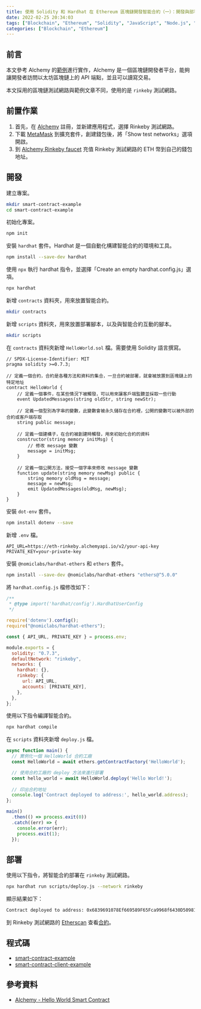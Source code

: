 ```yaml
---
title: 使用 Solidity 和 Hardhat 在 Ethereum 區塊鏈開發智能合約（一）：開發與部署智能合約
date: 2022-02-25 20:34:03
tags: ["Blockchain", "Ethereum", "Solidity", "JavaScript", "Node.js", "Hardhat", "Smart Contract", "DApp", "Alchemy"]
categories: ["Blockchain", "Ethereum"]
---
```


## 前言

本文參考 Alchemy 的[範例](https://docs.alchemy.com/alchemy/)進行實作，Alchemy 是一個區塊鏈開發者平台，能夠讓開發者訪問以太坊區塊鏈上的 API 端點，並且可以讀寫交易。

本文採用的區塊鏈測試網路與範例文章不同，使用的是 `rinkeby` 測試網路。

## 前置作業

1. 首先，在 [Alchemy](https://dashboard.alchemyapi.io/) 註冊，並新建應用程式，選擇 Rinkeby 測試網路。
1. 下載 [MetaMask](https://metamask.io/download/) 到擴充套件，創建錢包後，將「Show test networks」選項開啟。
2. 到 [Alchemy Rinkeby faucet](https://www.rinkebyfaucet.com/) 充值 Rinkeby 測試網路的 ETH 幣到自己的錢包地址。

## 開發

建立專案。

```bash
mkdir smart-contract-example
cd smart-contract-example
```

初始化專案。

```bash
npm init
```

安裝 `hardhat` 套件。Hardhat 是一個自動化構建智能合約的環境和工具。

```bash
npm install --save-dev hardhat
```

使用 `npx` 執行 hardhat 指令，並選擇「Create an empty hardhat.config.js」選項。

```bash
npx hardhat
```

新增 `contracts` 資料夾，用來放置智能合約。

```bash
mkdir contracts
```

新增 `scripts` 資料夾，用來放置部署腳本，以及與智能合約互動的腳本。

```bash
mkdir scripts
```

在 `contracts` 資料夾新增 `HelloWorld.sol` 檔。需要使用 Solidity 語言撰寫。

```sol
// SPDX-License-Identifier: MIT
pragma solidity >=0.7.3;

// 定義一個合約，合約是各種方法和資料的集合，一旦合約被部署，就會被放置到區塊鏈上的特定地址
contract HelloWorld {
    // 定義一個事件，在某些情況下被觸發，可以用來讓客戶端監聽並採取一些行動
    event UpdatedMessages(string oldStr, string newStr);

    // 定義一個型別為字串的變數，此變數會被永久儲存在合約裡，公開的變數可以被外部的合約或客戶端存取
    string public message;

    // 定義一個建構子，在合約被創建時觸發，用來初始化合約的資料
    constructor(string memory initMsg) {
        // 修改 message 變數
        message = initMsg;
    }

    // 定義一個公開方法，接受一個字串來修改 message 變數
    function update(string memory newMsg) public {
        string memory oldMsg = message;
        message = newMsg;
        emit UpdatedMessages(oldMsg, newMsg);
    }
}
```

安裝 `dot-env` 套件。

```bash
npm install dotenv --save
```

新增 `.env` 檔。

```env
API_URL=https://eth-rinkeby.alchemyapi.io/v2/your-api-key
PRIVATE_KEY=your-private-key
```

安裝 `@nomiclabs/hardhat-ethers` 和 `ethers` 套件。

```bash
npm install --save-dev @nomiclabs/hardhat-ethers "ethers@^5.0.0"
```

將 `hardhat.config.js` 檔修改如下：

```js
/**
 * @type import('hardhat/config').HardhatUserConfig
 */

require('dotenv').config();
require("@nomiclabs/hardhat-ethers");

const { API_URL, PRIVATE_KEY } = process.env;

module.exports = {
  solidity: "0.7.3",
  defaultNetwork: "rinkeby",
  networks: {
    hardhat: {},
    rinkeby: {
      url: API_URL,
      accounts: [PRIVATE_KEY],
    },
  },
};
```

使用以下指令編譯智能合約。

```bash
npx hardhat compile
```

在 `scripts` 資料夾新增 `deploy.js` 檔。

```js
async function main() {
  // 實例化一個 HelloWorld 合約工廠
  const HelloWorld = await ethers.getContractFactory('HelloWorld');

  // 使用合約工廠的 deploy 方法來進行部署
  const hello_world = await HelloWorld.deploy('Hello World!');
  
  // 印出合約地址
  console.log('Contract deployed to address:', hello_world.address);
};

main()
  .then(() => process.exit(0))
  .catch((err) => {
    console.error(err);
    process.exit(1);
  });
```

## 部署

使用以下指令，將智能合約部署在 `rinkeby` 測試網路。

```bash
npx hardhat run scripts/deploy.js --network rinkeby
```

顯示結果如下：

```bash
Contract deployed to address: 0x6839691078Ef669589F65Fca9968f6430D509812
```

到 Rinkeby 測試網路的 [Etherscan](https://rinkeby.etherscan.io/) 查看[合約](https://rinkeby.etherscan.io/address/0x6839691078Ef669589F65Fca9968f6430D509812)。

## 程式碼

- [smart-contract-example](https://github.com/memochou1993/smart-contract-example)
- [smart-contract-client-example](https://github.com/memochou1993/smart-contract-client-example)

## 參考資料

- [Alchemy - Hello World Smart Contract](https://docs.alchemy.com/alchemy/tutorials/hello-world-smart-contract)
